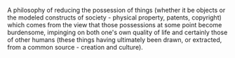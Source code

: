 A philosophy of reducing the possession of things (whether it be objects or the modeled constructs of society - physical property, patents, copyright) which comes from the view that those possessions at some point become burdensome, impinging on both one's own quality of life and certainly those of other humans (these things having ultimately been drawn, or extracted, from a common source - creation and culture).